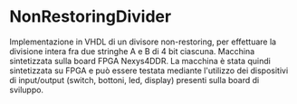 # NonRestoringDivider
Implementazione in VHDL di un divisore non-restoring, per effettuare la divisione intera fra due stringhe A e B di 4 bit ciascuna.
Macchina sintetizzata sulla board FPGA Nexys4DDR.
La macchina è stata quindi sintetizzata su FPGA e può essere
testata mediante l'utilizzo dei dispositivi di input/output (switch, bottoni, led, display) presenti sulla board di sviluppo.
